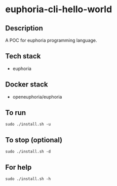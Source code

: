 # euphoria-cli-hello-world

## Description
A POC for euphoria programming language.

## Tech stack
- euphoria

## Docker stack
- openeuphoria/euphoria

## To run
`sudo ./install.sh -u`

## To stop (optional)
`sudo ./install.sh -d`

## For help
`sudo ./install.sh -h`
